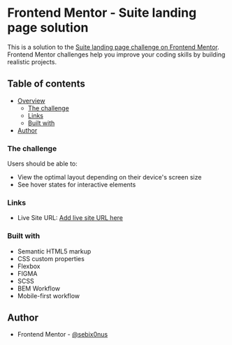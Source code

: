 # Frontend Mentor - Suite landing page solution

This is a solution to the [Suite landing page challenge on Frontend Mentor](https://www.frontendmentor.io/challenges/suite-landing-page-tj_eaU-Ra). Frontend Mentor challenges help you improve your coding skills by building realistic projects.

## Table of contents

- [Overview](#overview)
  - [The challenge](#the-challenge)
  - [Links](#links)
  - [Built with](#built-with)
- [Author](#author)

### The challenge

Users should be able to:

- View the optimal layout depending on their device's screen size
- See hover states for interactive elements

### Links

- Live Site URL: [Add live site URL here](https://your-live-site-url.com)

### Built with

- Semantic HTML5 markup
- CSS custom properties
- Flexbox
- FIGMA
- SCSS
- BEM Workflow
- Mobile-first workflow

## Author

- Frontend Mentor - [@sebix0nus](https://www.frontendmentor.io/profile/sebix0nus)